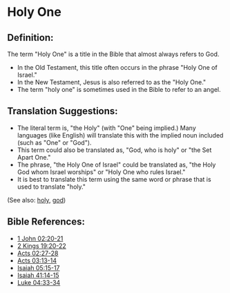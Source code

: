 # Holy One #

## Definition: ##

The term "Holy One" is a title in the Bible that almost always refers to God.

* In the Old Testament, this title often occurs in the phrase "Holy One of Israel."
* In the New Testament, Jesus is also referred to as the "Holy One."
* The term "holy one" is sometimes used in the Bible to refer to an angel.

## Translation Suggestions: ##

* The literal term is, "the Holy" (with "One" being implied.) Many languages (like English) will translate this with the implied noun included (such as "One" or "God").
* This term could also be translated as, "God, who is holy" or "the Set Apart One."
* The phrase, "the Holy One of Israel" could be translated as, "the Holy God whom Israel worships" or "Holy One who rules Israel."
* It is best to translate this term using the same word or phrase that is used to translate "holy."

(See also: [holy](../kt/holy.md), [god](../kt/god.md))

## Bible References: ##

* [1 John 02:20-21](https://door43.org/en/bible/notes/1jn/02/20)
* [2 Kings 19:20-22](https://door43.org/en/bible/notes/2ki/19/20)
* [Acts 02:27-28](https://door43.org/en/bible/notes/act/02/27)
* [Acts 03:13-14](https://door43.org/en/bible/notes/act/03/13)
* [Isaiah 05:15-17](https://door43.org/en/bible/notes/isa/05/15)
* [Isaiah 41:14-15](https://door43.org/en/bible/notes/isa/41/14)
* [Luke 04:33-34](https://door43.org/en/bible/notes/luk/04/33)
